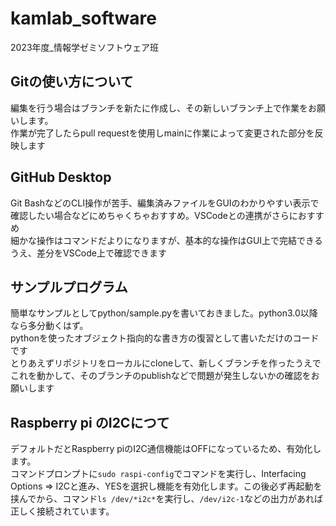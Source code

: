 # kamlab_software

2023年度_情報学ゼミソフトウェア班

## Gitの使い方について

編集を行う場合はブランチを新たに作成し、その新しいブランチ上で作業をお願いします。  
作業が完了したらpull requestを使用しmainに作業によって変更された部分を反映します  

## GitHub Desktop

Git BashなどのCLI操作が苦手、編集済みファイルをGUIのわかりやすい表示で確認したい場合などにめちゃくちゃおすすめ。VSCodeとの連携がさらにおすすめ  
細かな操作はコマンドだよりになりますが、基本的な操作はGUI上で完結できるうえ、差分をVSCode上で確認できます  

## サンプルプログラム

簡単なサンプルとしてpython/sample.pyを書いておきました。python3.0以降なら多分動くはず。  
pythonを使ったオブジェクト指向的な書き方の復習として書いただけのコードです  
とりあえずリポジトリをローカルにcloneして、新しくブランチを作ったうえでこれを動かして、そのブランチのpublishなどで問題が発生しないかの確認をお願いします

## Raspberry pi のI2Cにつて

デフォルトだとRaspberry piのI2C通信機能はOFFになっているため、有効化します。  
コマンドプロンプトに`sudo raspi-config`でコマンドを実行し、Interfacing Options => I2Cと進み、YESを選択し機能を有効化します。この後必ず再起動を挟んでから、コマンド`ls /dev/*i2c*`を実行し、`/dev/i2c-1`などの出力があれば正しく接続されています。
